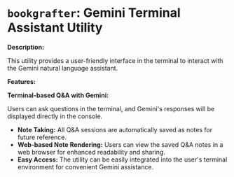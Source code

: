 # `bookgrafter`: Gemini Terminal Assistant Utility


**Description:**

This utility provides a user-friendly interface in the terminal to interact with the Gemini natural language assistant.

**Features:**

**Terminal-based Q&A with Gemini:**

Users can ask questions in the terminal, and Gemini's responses will be displayed directly in the console.


* **Note Taking:** All Q&A sessions are automatically saved as notes for future reference. 
* **Web-based Note Rendering:** Users can view the saved Q&A notes in a web browser for enhanced readability and sharing.
* **Easy Access:** The utility can be easily integrated into the user's terminal environment for convenient Gemini assistance.